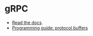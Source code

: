 # gRPC

- [Read the docs](https://grpc.io/docs/what-is-grpc/introduction/).
- [Programming guide: protocol buffers](https://protobuf.dev/programming-guides/)
